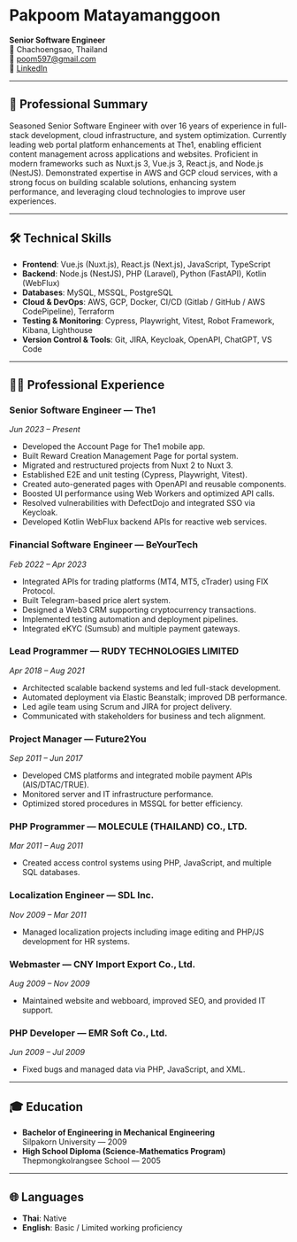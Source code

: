 # Pakpoom Matayamanggoon

**Senior Software Engineer**  
📍 Chachoengsao, Thailand  
📧 [poom597@gmail.com](mailto:poom597@gmail.com)  
🔗 [LinkedIn](https://www.linkedin.com/in/pakpoom-matayamanggoon-87163a198/)

---

## 💼 Professional Summary

Seasoned Senior Software Engineer with over 16 years of experience in full-stack development, cloud infrastructure, and system optimization. Currently leading web portal platform enhancements at The1, enabling efficient content management across applications and websites. Proficient in modern frameworks such as Nuxt.js 3, Vue.js 3, React.js, and Node.js (NestJS). Demonstrated expertise in AWS and GCP cloud services, with a strong focus on building scalable solutions, enhancing system performance, and leveraging cloud technologies to improve user experiences.

---

## 🛠️ Technical Skills

- **Frontend**: Vue.js (Nuxt.js), React.js (Next.js), JavaScript, TypeScript  
- **Backend**: Node.js (NestJS), PHP (Laravel), Python (FastAPI), Kotlin (WebFlux)  
- **Databases**: MySQL, MSSQL, PostgreSQL  
- **Cloud & DevOps**: AWS, GCP, Docker, CI/CD (Gitlab / GitHub / AWS CodePipeline), Terraform  
- **Testing & Monitoring**: Cypress, Playwright, Vitest, Robot Framework, Kibana, Lighthouse  
- **Version Control & Tools**: Git, JIRA, Keycloak, OpenAPI, ChatGPT, VS Code  

---

## 👨‍💻 Professional Experience

### Senior Software Engineer — **The1**  
_Jun 2023 – Present_  
- Developed the Account Page for The1 mobile app.  
- Built Reward Creation Management Page for portal system.  
- Migrated and restructured projects from Nuxt 2 to Nuxt 3.  
- Established E2E and unit testing (Cypress, Playwright, Vitest).  
- Created auto-generated pages with OpenAPI and reusable components.  
- Boosted UI performance using Web Workers and optimized API calls.  
- Resolved vulnerabilities with DefectDojo and integrated SSO via Keycloak.  
- Developed Kotlin WebFlux backend APIs for reactive web services.

### Financial Software Engineer — **BeYourTech**  
_Feb 2022 – Apr 2023_  
- Integrated APIs for trading platforms (MT4, MT5, cTrader) using FIX Protocol.  
- Built Telegram-based price alert system.  
- Designed a Web3 CRM supporting cryptocurrency transactions.  
- Implemented testing automation and deployment pipelines.  
- Integrated eKYC (Sumsub) and multiple payment gateways.

### Lead Programmer — **RUDY TECHNOLOGIES LIMITED**  
_Apr 2018 – Aug 2021_  
- Architected scalable backend systems and led full-stack development.  
- Automated deployment via Elastic Beanstalk; improved DB performance.  
- Led agile team using Scrum and JIRA for project delivery.  
- Communicated with stakeholders for business and tech alignment.

### Project Manager — **Future2You**  
_Sep 2011 – Jun 2017_  
- Developed CMS platforms and integrated mobile payment APIs (AIS/DTAC/TRUE).  
- Monitored server and IT infrastructure performance.  
- Optimized stored procedures in MSSQL for better efficiency.

### PHP Programmer — **MOLECULE (THAILAND) CO., LTD.**  
_Mar 2011 – Aug 2011_  
- Created access control systems using PHP, JavaScript, and multiple SQL databases.

### Localization Engineer — **SDL Inc.**  
_Nov 2009 – Mar 2011_  
- Managed localization projects including image editing and PHP/JS development for HR systems.

### Webmaster — **CNY Import Export Co., Ltd.**  
_Aug 2009 – Nov 2009_  
- Maintained website and webboard, improved SEO, and provided IT support.

### PHP Developer — **EMR Soft Co., Ltd.**  
_Jun 2009 – Jul 2009_  
- Fixed bugs and managed data via PHP, JavaScript, and XML.

---

## 🎓 Education

- **Bachelor of Engineering in Mechanical Engineering**  
  Silpakorn University — 2009  
- **High School Diploma (Science-Mathematics Program)**  
  Thepmongkolrangsee School — 2005  

---

## 🌐 Languages

- **Thai**: Native  
- **English**: Basic / Limited working proficiency  
